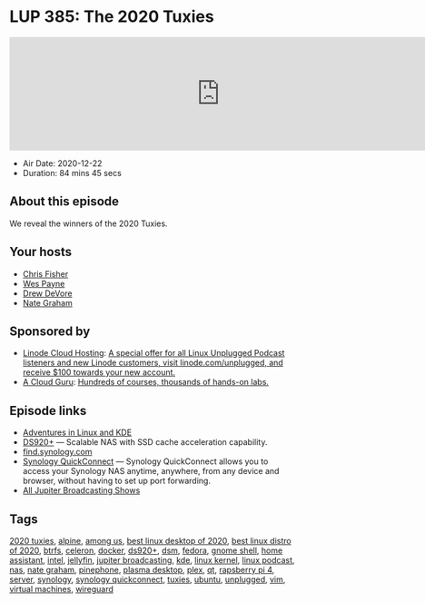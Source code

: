 # LUP 385: The 2020 Tuxies

<iframe src="https://player.fireside.fm/v2/RUkczH-V+5iKo613O?theme=dark" width="740" height="200" frameborder="0" scrolling="no"></iframe>

* Air Date: 2020-12-22
* Duration: 84 mins 45 secs

## About this episode

We reveal the winners of the 2020 Tuxies.

## Your hosts
* [Chris Fisher](https://linuxunplugged.com/hosts/chrislas)
* [Wes Payne](https://linuxunplugged.com/hosts/wes)
* [Drew DeVore](https://linuxunplugged.com/guests/drewdevore)
* [Nate Graham](https://linuxunplugged.com/guests/nategraham)

## Sponsored by

  * [Linode Cloud Hosting](https://linode.com/unplugged): [A special offer for all Linux Unplugged Podcast listeners and new Linode customers, visit linode.com/unplugged, and receive $100 towards your new account. ](https://linode.com/unplugged)
  * [A Cloud Guru](https://acloudguru.com): [Hundreds of courses, thousands of hands-on labs.](https://acloudguru.com)



## Episode links

  * [Adventures in Linux and KDE](https://pointieststick.com/ "Adventures in Linux and KDE")
  * [DS920+](https://www.synology.com/en-us/products/DS920+ "DS920+") — Scalable NAS with SSD cache acceleration capability.
  * [find.synology.com](http://find.synology.com/ "find.synology.com")
  * [Synology QuickConnect](https://quickconnect.to/ "Synology QuickConnect") — Synology QuickConnect allows you to access your Synology NAS anytime, anywhere, from any device and browser, without having to set up port forwarding.
  * [All Jupiter Broadcasting Shows](https://feed.jupiter.zone/allshows "All Jupiter Broadcasting Shows")



## Tags

[2020 tuxies](https://linuxunplugged.com/tags/2020%20tuxies), [alpine](https://linuxunplugged.com/tags/alpine), [among us](https://linuxunplugged.com/tags/among%20us), [best linux desktop of 2020](https://linuxunplugged.com/tags/best%20linux%20desktop%20of%202020), [best linux distro of 2020](https://linuxunplugged.com/tags/best%20linux%20distro%20of%202020), [btrfs](https://linuxunplugged.com/tags/btrfs), [celeron](https://linuxunplugged.com/tags/celeron), [docker](https://linuxunplugged.com/tags/docker), [ds920+](https://linuxunplugged.com/tags/ds920+), [dsm](https://linuxunplugged.com/tags/dsm), [fedora](https://linuxunplugged.com/tags/fedora), [gnome shell](https://linuxunplugged.com/tags/gnome%20shell), [home assistant](https://linuxunplugged.com/tags/home%20assistant), [intel](https://linuxunplugged.com/tags/intel), [jellyfin](https://linuxunplugged.com/tags/jellyfin), [jupiter broadcasting](https://linuxunplugged.com/tags/jupiter%20broadcasting), [kde](https://linuxunplugged.com/tags/kde), [linux kernel](https://linuxunplugged.com/tags/linux%20kernel), [linux podcast](https://linuxunplugged.com/tags/linux%20podcast), [nas](https://linuxunplugged.com/tags/nas), [nate graham](https://linuxunplugged.com/tags/nate%20graham), [pinephone](https://linuxunplugged.com/tags/pinephone), [plasma desktop](https://linuxunplugged.com/tags/plasma%20desktop), [plex](https://linuxunplugged.com/tags/plex), [qt](https://linuxunplugged.com/tags/qt), [rapsberry pi 4](https://linuxunplugged.com/tags/rapsberry%20pi%204), [server](https://linuxunplugged.com/tags/server), [synology](https://linuxunplugged.com/tags/synology), [synology quickconnect](https://linuxunplugged.com/tags/synology%20quickconnect), [tuxies](https://linuxunplugged.com/tags/tuxies), [ubuntu](https://linuxunplugged.com/tags/ubuntu), [unplugged](https://linuxunplugged.com/tags/unplugged), [vim](https://linuxunplugged.com/tags/vim), [virtual machines](https://linuxunplugged.com/tags/virtual%20machines), [wireguard](https://linuxunplugged.com/tags/wireguard)